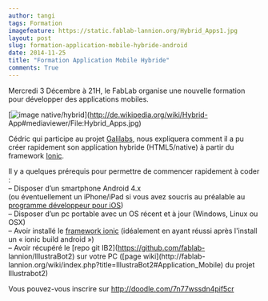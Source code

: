 ```yaml
---
author: tangi
tags: Formation
imagefeature: https://static.fablab-lannion.org/Hybrid_Apps1.jpg
layout: post
slug: formation-application-mobile-hybride-android
date: 2014-11-25
title: "Formation Application Mobile Hybride"
comments: True
---
```

Mercredi 3 Décembre à 21H, le FabLab organise une nouvelle formation pour
développer des applications mobiles.

[![image
native/hybrid](http://upload.wikimedia.org/wikipedia/commons/5/5e/Hybrid_Apps.jpg)](http://de.wikipedia.org/wiki/Hybrid-
App#mediaviewer/File:Hybrid_Apps.jpg)

Cédric qui participe au projet [Galilabs](http://www.galilabs.com "vers le
site web de Galilabs" ), nous expliquera comment il a pu créer rapidement son
application hybride (HTML5/native) à partir du framework
[Ionic](http://ionicframework.com/ "vers le site web Ionic" ).

Il y a quelques prérequis pour permettre de commencer rapidement à coder :  
– Disposer d’un smartphone Android 4.x  
(ou éventuellement un iPhone/iPad si vous avez soucris au préalable au
[programme développeur pour iOS](https://developer.apple.com/programs/ios/
"vers la page iOS developper program" ))  
– Disposer d’un pc portable avec un OS récent et à jour (Windows, Linux ou
OSX)  
– Avoir installé le [framework ionic](http://ionicframework.com/ "vers la page
de téléchargement de Ionic" ) (idéalement en ayant réussi après l'install un «
ionic build android »)  
– Avoir récupéré le [repo git IB2](https://github.com/fablab-
lannion/IllustraBot2) sur votre PC ([page wiki](http://fablab-
lannion.org/wiki/index.php?title=IllustraBot2#Application_Mobile) du projet
Illustrabot2)

Vous pouvez-vous inscrire sur <http://doodle.com/7n77wssdn4pif5cr>


